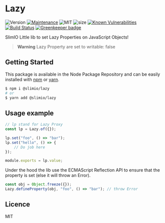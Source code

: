 # Lazy
![Version](https://img.shields.io/badge/dynamic/json.svg?url=https://raw.githubusercontent.com/SlimIO/Lazy/master/package.json&query=$.version&label=Version)
[![Maintenance](https://img.shields.io/badge/Maintained%3F-yes-green.svg)](https://github.com/SlimIO/is/commit-activity)
![MIT](https://img.shields.io/github/license/mashape/apistatus.svg)
![size](https://img.shields.io/bundlephobia/min/@slimio/lazy.svg?style=flat)
[![Known Vulnerabilities](https://snyk.io/test/github/SlimIO/Lazy/badge.svg?targetFile=package.json)](https://snyk.io/test/github/SlimIO/Lazy?targetFile=package.json)
[![Build Status](https://travis-ci.com/SlimIO/Lazy.svg?branch=master)](https://travis-ci.com/SlimIO/Lazy)
[![Greenkeeper badge](https://badges.greenkeeper.io/SlimIO/Lazy.svg)](https://greenkeeper.io/)

SlimIO Little lib to set Lazy Properties on JavaScript Objects!

> **Warning** Lazy Property are set to writable: false

## Getting Started

This package is available in the Node Package Repository and can be easily installed with [npm](https://docs.npmjs.com/getting-started/what-is-npm) or [yarn](https://yarnpkg.com).

```bash
$ npm i @slimio/lazy
# or
$ yarn add @slimio/lazy
```

## Usage example

```js
// lp stand for Lazy Proxy
const lp = Lazy.of({});

lp.set("foo", () => "bar");
lp.set("hello", () => {
    // Do job here
});

module.exports = lp.value;
```

Under the hood the lib use the ECMAScript Reflection API to ensure that the property is set (else it will throw an Error).

```js
const obj = Object.freeze({});
Lazy.defineProperty(obj, "foo", () => "bar"); // throw Error
```

## Licence
MIT
